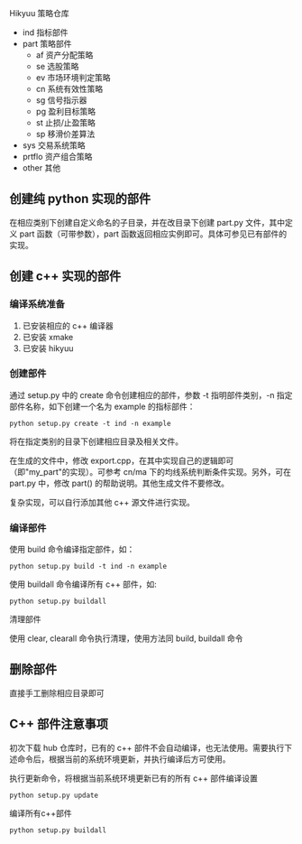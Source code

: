 Hikyuu 策略仓库

+ ind 指标部件
+ part 策略部件
  + af 资产分配策略
  + se 选股策略
  + ev 市场环境判定策略
  + cn 系统有效性策略
  + sg 信号指示器
  + pg 盈利目标策略
  + st 止损/止盈策略
  + sp 移滑价差算法
+ sys 交易系统策略
+ prtflo 资产组合策略
+ other 其他

## 创建纯 python 实现的部件

在相应类别下创建自定义命名的子目录，并在改目录下创建 part.py 文件，其中定义 part 函数（可带参数），part 函数返回相应实例即可。具体可参见已有部件的实现。

## 创建 c++ 实现的部件

### 编译系统准备

1. 已安装相应的 c++ 编译器
2. 已安装 xmake
3. 已安装 hikyuu

### 创建部件

通过 setup.py 中的 create 命令创建相应的部件，参数 -t 指明部件类别，-n 指定部件名称，如下创建一个名为 example 的指标部件：

```shell
python setup.py create -t ind -n example
```

将在指定类别的目录下创建相应目录及相关文件。

在生成的文件中，修改 export.cpp，在其中实现自己的逻辑即可（即"my_part"的实现）。可参考 cn/ma 下的均线系统判断条件实现。另外，可在 part.py 中，修改 part() 的帮助说明。其他生成文件不要修改。

复杂实现，可以自行添加其他 c++ 源文件进行实现。

### 编译部件

使用 build 命令编译指定部件，如：

```shell
python setup.py build -t ind -n example
```

使用 buildall 命令编译所有 c++ 部件，如:

```shell
python setup.py buildall
```

清理部件

使用 clear, clearall 命令执行清理，使用方法同 build, buildall 命令

## 删除部件

直接手工删除相应目录即可

## C++ 部件注意事项

初次下载 hub 仓库时，已有的 c++ 部件不会自动编译，也无法使用。需要执行下述命令后，根据当前的系统环境更新，并执行编译后方可使用。

执行更新命令，将根据当前系统环境更新已有的所有 c++ 部件编译设置

```shell
python setup.py update
```

编译所有c++部件

```shell
python setup.py buildall
```
